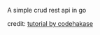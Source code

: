 A simple crud rest api in go

credit: [tutorial by codehakase](https://www.codementor.io/codehakase/building-a-restful-api-with-golang-a6yivzqdo)